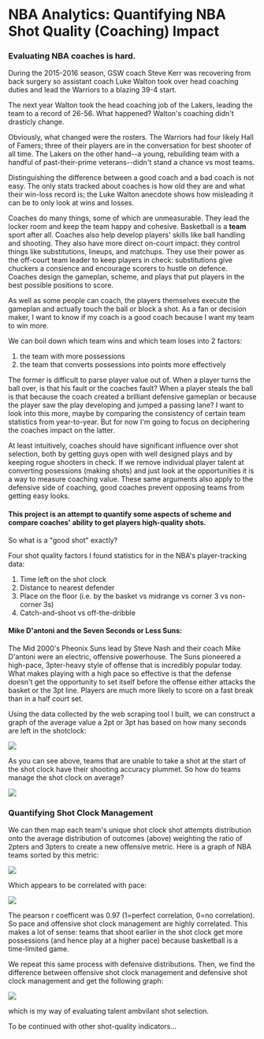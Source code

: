 # NBA Analytics: Quantifying NBA Shot Quality (Coaching) Impact 

### Evaluating NBA coaches is hard. 

During the 2015-2016 season, GSW coach Steve Kerr was recovering from back surgery so assistant coach Luke Walton took over head coaching duties and lead the Warriors to a blazing 39-4 start.

The next year Walton took the head coaching job of the Lakers, leading the team to a record of 26-56. What happened? Walton's coaching didn't drasticly change. 

Obviously, what changed were the rosters. The Warriors had four likely Hall of Famers; three of their players are in the conversation for best shooter of all time. The Lakers on the other hand--a young, rebuilding team with a handful of past-their-prime veterans--didn't stand a chance vs most teams. 

Distinguishing the difference between a good coach and a bad coach is not easy. The only stats tracked about coaches is how old they are and what their win-loss record is; the Luke Walton anecdote shows how misleading it can be to only look at wins and losses.

Coaches do many things, some of which are unmeasurable. They lead the locker room and keep the team happy and cohesive. Basketball is a **team** sport after all. Coaches also help develop players' skills like ball handling and shooting. They also have more direct on-court impact: they control things like substitutions, lineups, and matchups. They use their power as the off-court team leader to keep players in check: substitutions give chuckers a consience and encourage scorers to hustle on defence. Coaches design the gameplan, scheme, and plays that put players in the best possible positions to score. 

As well as some people can coach, the players themselves execute the gameplan and actually touch the ball or block a shot. As a fan or decision maker, I want to know if my coach is a good coach because I want my team to win more.

We can boil down which team wins and which team loses into 2 factors:
1. the team with more possessions
2. the team that converts possessions into points more effectively

The former is difficult to parse player value out of. When a player turns the ball over, is that his fault or the coaches fault? When a player steals the ball is that because the coach created a brilliant defensive gameplan or because the player saw the play developing and jumped a passing lane? I want to look into this more, maybe by comparing the consistency of certain team statistics from year-to-year. But for now I'm going to focus on deciphering the coaches impact on the latter. 

At least intuitively, coaches should have significant influence over shot selection, both by getting guys open with well designed plays and by keeping rogue shooters in check. If we remove individual player talent at converting posessions (making shots) and just look at the opportunities it is a way to measure coaching value. These same arguments also apply to the defensive side of coaching, good coaches prevent opposing teams from getting easy looks.

#### This project is an attempt to quantify some aspects of scheme and compare coaches' ability to get players high-quality shots. 

So what is a "good shot" exactly?

Four shot quality factors I found statistics for in the NBA's player-tracking data:
1. Time left on the shot clock
2. Distance to nearest defender
3. Place on the floor (i.e. by the basket vs midrange vs corner 3 vs non-corner 3s)
4. Catch-and-shoot vs off-the-dribble

#### Mike D'antoni and the Seven Seconds or Less Suns:

The Mid 2000's Pheonix Suns lead by Steve Nash and their coach Mike D'antoni were an electric, offensive powerhouse. The Suns pioneered a high-pace, 3pter-heavy style of offense that is incredibly popular today. What makes playing with a high pace so effective is that the defense doesn't get the opportunity to set itself before the offense either attacks the basket or the 3pt line. Players are much more likely to score on a fast break than in a half court set. 

Using the data collected by the web scraping tool I built, we can construct a graph of the average value a 2pt or 3pt has based on how many seconds are left in the shotclock:

![](ShotClockvsScoringEfficency.png)

As you can see above, teams that are unable to take a shot at the start of the shot clock have their shooting accuracy plummet. So how do teams manage the shot clock on average?

![](WhenTeamsShootAverageOffShotClockDistr.png)

### Quantifying Shot Clock Management

We can then map each team's unique shot clock shot attempts distribution onto the average distribution of outcomes (above) weighting the ratio of 2pters and 3pters to create a new offensive metric. Here is a graph of NBA teams sorted by this metric:

![](QuantifyingNBACoachingOffensiveShotClockManagement.png)

Which appears to be correlated with pace:

![](QuantifyingNBACoachingPace.png)

The pearson r coefficent was 0.97 (1=perfect correlation, 0=no correlation). So pace and offensive shot clock management are highly correlated. This makes a lot of sense: teams that shoot earlier in the shot clock get more possessions (and hence play at a higher pace) because basketball is a time-limited game. 

We repeat this same process with defensive distributions. Then, we find the difference between offensive shot clock management and defensive shot clock management and get the following graph:

![](QuantifyingNBACoachingShotClockManagement.png)

which is my way of evaluating talent ambvilant shot selection.

To be continued with other shot-quality indicators...
